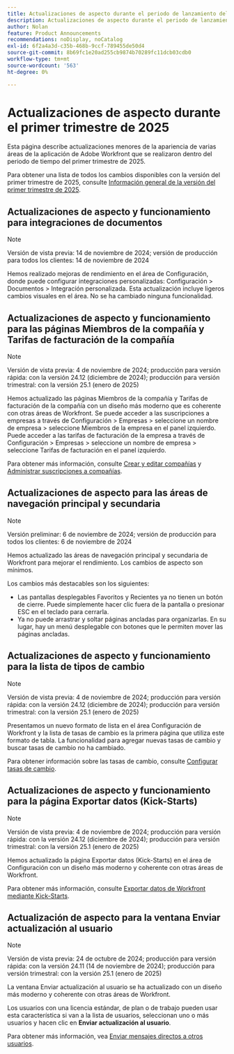 ```yaml
---
title: Actualizaciones de aspecto durante el periodo de lanzamiento del primer trimestre de 2025
description: Actualizaciones de aspecto durante el periodo de lanzamiento del primer trimestre de 2025
author: Nolan
feature: Product Announcements
recommendations: noDisplay, noCatalog
exl-id: 6f2a4a3d-c35b-468b-9ccf-789455de50d4
source-git-commit: 8b69fc1e20ad255cb9874b70289fc11dcb03cdb0
workflow-type: tm+mt
source-wordcount: '563'
ht-degree: 0%

---
```


# Actualizaciones de aspecto durante el primer trimestre de 2025

Esta página describe actualizaciones menores de la apariencia de varias áreas de la aplicación de Adobe Workfront que se realizaron dentro del periodo de tiempo del primer trimestre de 2025.

Para obtener una lista de todos los cambios disponibles con la versión del primer trimestre de 2025, consulte [Información general de la versión del primer trimestre de 2025](/help/quicksilver/product-announcements/product-releases/25-q1-release-activity/25-q1-release-overview.md).

## Actualizaciones de aspecto y funcionamiento para integraciones de documentos

>[!NOTE]
>
>Versión de vista previa: 14 de noviembre de 2024; versión de producción para todos los clientes: 14 de noviembre de 2024

Hemos realizado mejoras de rendimiento en el área de Configuración, donde puede configurar integraciones personalizadas: Configuración > Documentos > Integración personalizada. Esta actualización incluye ligeros cambios visuales en el área. No se ha cambiado ninguna funcionalidad.

## Actualizaciones de aspecto y funcionamiento para las páginas Miembros de la compañía y Tarifas de facturación de la compañía

>[!NOTE]
>
>Versión de vista previa: 4 de noviembre de 2024; producción para versión rápida: con la versión 24.12 (diciembre de 2024); producción para versión trimestral: con la versión 25.1 (enero de 2025)

Hemos actualizado las páginas Miembros de la compañía y Tarifas de facturación de la compañía con un diseño más moderno que es coherente con otras áreas de Workfront. Se puede acceder a las suscripciones a empresas a través de Configuración > Empresas > seleccione un nombre de empresa > seleccione Miembros de la empresa en el panel izquierdo. Puede acceder a las tarifas de facturación de la empresa a través de Configuración > Empresas > seleccione un nombre de empresa > seleccione Tarifas de facturación en el panel izquierdo.

Para obtener más información, consulte [Crear y editar compañías](/help/quicksilver/administration-and-setup/set-up-workfront/organizational-setup/create-and-edit-companies.md) y [Administrar suscripciones a compañías](/help/quicksilver/administration-and-setup/set-up-workfront/organizational-setup/manage-company-memberships.md).

## Actualizaciones de aspecto para las áreas de navegación principal y secundaria

>[!NOTE]
>
>Versión preliminar: 6 de noviembre de 2024; versión de producción para todos los clientes: 6 de noviembre de 2024

Hemos actualizado las áreas de navegación principal y secundaria de Workfront para mejorar el rendimiento. Los cambios de aspecto son mínimos.

Los cambios más destacables son los siguientes:

* Las pantallas desplegables Favoritos y Recientes ya no tienen un botón de cierre. Puede simplemente hacer clic fuera de la pantalla o presionar ESC en el teclado para cerrarla.
* Ya no puede arrastrar y soltar páginas ancladas para organizarlas. En su lugar, hay un menú desplegable con botones que le permiten mover las páginas ancladas.

## Actualizaciones de aspecto y funcionamiento para la lista de tipos de cambio

>[!NOTE]
>
>Versión de vista previa: 4 de noviembre de 2024; producción para versión rápida: con la versión 24.12 (diciembre de 2024); producción para versión trimestral: con la versión 25.1 (enero de 2025)

Presentamos un nuevo formato de lista en el área Configuración de Workfront y la lista de tasas de cambio es la primera página que utiliza este formato de tabla. La funcionalidad para agregar nuevas tasas de cambio y buscar tasas de cambio no ha cambiado.

Para obtener información sobre las tasas de cambio, consulte [Configurar tasas de cambio](/help/quicksilver/administration-and-setup/manage-workfront/exchange-rates/set-up-exchange-rates.md).

## Actualizaciones de aspecto y funcionamiento para la página Exportar datos (Kick-Starts)

>[!NOTE]
>
>Versión de vista previa: 4 de noviembre de 2024; producción para versión rápida: con la versión 24.12 (diciembre de 2024); producción para versión trimestral: con la versión 25.1 (enero de 2025)

Hemos actualizado la página Exportar datos (Kick-Starts) en el área de Configuración con un diseño más moderno y coherente con otras áreas de Workfront.

Para obtener más información, consulte [Exportar datos de Workfront mediante Kick-Starts](/help/quicksilver/administration-and-setup/manage-workfront/using-kick-starts/export-data-from-wf-via-kick-starts.md).

## Actualización de aspecto para la ventana Enviar actualización al usuario

>[!NOTE]
>
>Versión de vista previa: 24 de octubre de 2024; producción para versión rápida: con la versión 24.11 (14 de noviembre de 2024); producción para versión trimestral: con la versión 25.1 (enero de 2025)

La ventana Enviar actualización al usuario se ha actualizado con un diseño más moderno y coherente con otras áreas de Workfront.

Los usuarios con una licencia estándar, de plan o de trabajo pueden usar esta característica si van a la lista de usuarios, seleccionan uno o más usuarios y hacen clic en **Enviar actualización al usuario**.

Para obtener más información, vea [Enviar mensajes directos a otros usuarios](/help/quicksilver/people-teams-and-groups/work-directly-with-others/send-direct-messages-to-other-users.md).
